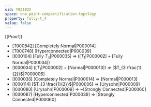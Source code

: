 ```yaml
---
uid: T021032
space: one-point-compactification-topology
property: fully-t_4
value: false
---
```

[[Proof]]

* [T000842] [Completely Normal|P000014]
* [T000748] [Hyperconnected|P000039]
* [I000104] [Fully $T_4$|P000035] => ([$T_1$|P000002] + [Fully Normal|P000034])
* [I000034] ([$T_1$|P000002] + [Normal|P000013]) => [$T_{3 \frac{1}{2}}$|P000006]
* [I000036] [Completely Normal|P000014] => [Normal|P000013]
* [I000114] [$T_{3 \frac{1}{2}}$|P000006] => [Urysohn|P000009]
* [I000080] [Urysohn|P000009] => ~[Strongly Connected|P000060]
* [I000087] [Hyperconnected|P000039] => [Strongly Connected|P000060]

